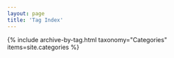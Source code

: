 ```yaml
---
layout: page
title: 'Tag Index'
---
```


{% include archive-by-tag.html taxonomy="Categories" items=site.categories %}